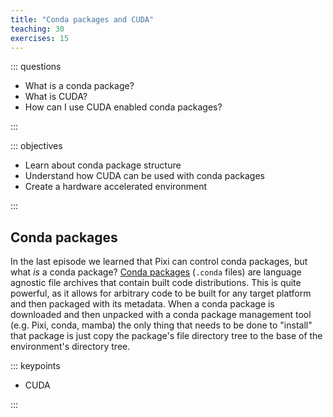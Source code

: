 ```yaml
---
title: "Conda packages and CUDA"
teaching: 30
exercises: 15
---
```


::: questions

* What is a conda package?
* What is CUDA?
* How can I use CUDA enabled conda packages?

:::

::: objectives

* Learn about conda package structure
* Understand how CUDA can be used with conda packages
* Create a hardware accelerated environment

:::

## Conda packages

In the last episode we learned that Pixi can control conda packages, but what _is_ a conda package?
[Conda packages](https://docs.conda.io/projects/conda/en/stable/user-guide/concepts/packages.html) (`.conda` files) are language agnostic file archives that contain built code distributions.
This is quite powerful, as it allows for arbitrary code to be built for any target platform and then packaged with its metadata.
When a conda package is downloaded and then unpacked with a conda package management tool (e.g. Pixi, conda, mamba) the only thing that needs to be done to "install" that package is just copy the package's file directory tree to the base of the environment's directory tree.


::: keypoints

* CUDA

:::
